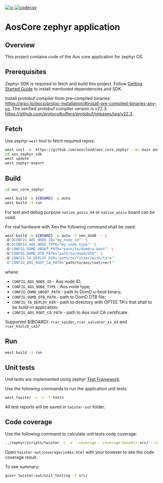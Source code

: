 [![ci](https://github.com/aoscloud/aos_core_zephyr/actions/workflows/build_test.yaml/badge.svg)](https://github.com/aoscloud/aos_core_zephyr/actions/workflows/build_test.yaml)
[![codecov](https://codecov.io/gh/aoscloud/aos_core_zephyr/branch/main/graph/badge.svg?token=ObQrD8aaAC)](https://codecov.io/gh/aoscloud/aos_core_zephyr)

# AosCore zephyr application

## Overview

This project contains code of the Aos core application for zephyr OS.

## Prerequisites

Zephyr SDK is required to fetch and build this project. Follow
[Getting Started Guide](https://docs.zephyrproject.org/latest/getting_started/index.html) to install mentioned
dependencies and SDK.

Install protobuf compiler from pre-compiled binaries: <https://grpc.io/docs/protoc-installation/#install-pre-compiled-binaries-any-os>.
The verified protobuf compiler version is v22.3: <https://github.com/protocolbuffers/protobuf/releases/tag/v22.3>.

## Fetch

Use zephyr `west` tool to fetch required repos:

```sh
west init -m  https://github.com/aoscloud/aos_core_zephyr --mr main aos_zephyr_sdk
cd aos_zephyr_sdk
west update
west zephyr-export
```

## Build

```sh
cd aos_core_zephyr

west build -b ${BOARD} -p auto
west build -t run
```

For test and debug purpose `native_posix_64` or `native_posix` board can be used.

For real hardware with Xen the following command shall be used:

```sh
west build -b ${BOARD} -p auto -S xen_dom0 -- \
-D'DCONFIG_AOS_NODE_ID="my_node_id"' \
-D'DCONFIG_AOS_NODE_TYPE="my_node_type"' \
-D'CONFIG_DOMD_UBOOT_PATH="path/to/domd/u-boot"' \
-D'CONFIG_DOMD_DTB_PATH="path/to/domd/dtb"' \
-D'CONFIG_TA_DEPLOY_DIR="path/to/folder/with/ta's"'
-D'CONFIG_AOS_ROOT_CA_PATH="path/to/aos/root/cert"'
```

where:

* `CONFIG_AOS_NODE_ID` - Aos node ID;
* `CONFIG_AOS_NODE_TYPE` - Aos node type;
* `CONFIG_DOMD_UBOOT_PATH` - path to DomD u-boot binary;
* `CONFIG_DOMD_DTB_PATH` - path to DomD DTB file;
* `CONFIG_TA_DEPLOY_DIR` - path to directory with OPTEE TA's that shall to be build-in application;
* `CONFIG_AOS_ROOT_CA_PATH` - path to Aos root CA certificate.

Supported ${BOARD}: `rcar_spider`, `rcar_salvator_xs_m3` and `rcar_h3ulcb_ca57`

## Run

```sh
west build -t run
```

## Unit tests

Unit tests are implemented using zephyr [Test Framework](https://docs.zephyrproject.org/latest/develop/test/ztest.html).

Use the following commands to run the application unit tests:

```sh
west twister -c -v -T tests
```

All test reports will be saved in `twister-out` folder.

## Code coverage

Use the following command to calculate unit tests code coverage:

```sh
../zephyr/scripts/twister -c -v --coverage --coverage-basedir src/ --coverage-tool gcovr -p unit_testing -T tests
```

Open `twister-out/coverage/index.html` with your browser to see the code coverage result.

To see summary:

```sh
gcovr twister-out/unit_testing -f src/
```
